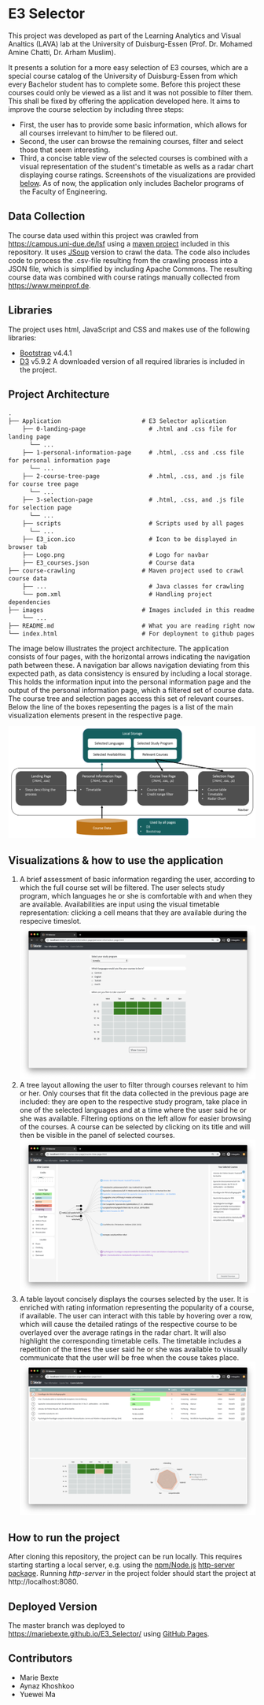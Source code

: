 # E3 Selector
This project was developed as part of the Learning Analytics and Visual Analtics (LAVA) lab at the University of Duisburg-Essen (Prof. Dr. Mohamed Amine Chatti, Dr. Arham Muslim).

It presents a solution for a more easy selection of E3 courses, which are a special course catalog of the University of Duisburg-Essen from which every Bachelor student has to complete some. Before this project these courses could only be viewed as a list and it was not possible to filter them. This shall be fixed by offering the application developed here. It aims to  improve the course selection by including three steps:
* First, the user has to provide some basic information, which allows for all courses irrelevant to him/her to be filered out.
* Second, the user can browse the remaining courses, filter and select those that seem interesting.
* Third, a concise table view of the selected courses is combined with a visual representation of the student's timetable as wells as a radar chart displaying course ratings.
Screenshots of the visualizations are provided [below](#visualizations).
As of now, the application only includes Bachelor programs of the Faculty of Engineering.

## Data Collection
The course data used within this project was crawled from https://campus.uni-due.de/lsf using a [maven project](/course-crawling) included in this repository. It uses [JSoup]() version to crawl the data. The code also includes code to process the .csv-file resulting from the crawling process into a JSON file, which is simplified by including Apache Commons. The resulting course data was combined with course ratings manually collected from https://www.meinprof.de.

## Libraries
The project uses html, JavaScript and CSS and makes use of the following libraries:
* [Bootstrap](https://getbootstrap.com) v4.4.1
* [D3](https://d3js.org) v5.9.2
A downloaded version of all required libraries is included in the project.

## Project Architecture
    .
    ├── Application                       # E3 Selector aplication
        ├── 0-landing-page                  # .html and .css file for landing page
          └── ...
        ├── 1-personal-information-page     # .html, .css and .css file for personal information page
          └── ...
        ├── 2-course-tree-page              # .html, .css, and .js file for course tree page
          └── ...
        ├── 3-selection-page                # .html, .css, and .js file for selection page
          └── ...
        ├── scripts                         # Scripts used by all pages
          └── ...           
        ├── E3_icon.ico                     # Icon to be displayed in browser tab
        ├── Logo.png                        # Logo for navbar
        ├── E3_courses.json                 # Course data
    ├── course-crawling                   # Maven project used to crawl course data
        ├── ...                             # Java classes for crawling
        └── pom.xml                         # Handling project dependencies
    ├── images                            # Images included in this readme
        └── ...
    ├── README.md                         # What you are reading right now
    └── index.html                        # For deployment to github pages


The image below illustrates the project architecture. The application consists of four pages, with the horizontal arrows indicating the navigation path between these. A navigation bar allows navigation deviating from this expected path, as data consistency is ensured by including a local storage. This holds the information input into the personal information page and the output of the personal information page, which a filtered set of course data. The course tree and selection pages access this set of relevant courses. Below the line of the boxes repesenting the pages is a list of the main visualization elements present in the respective page.

![Project Architecture](/images/project-architecture.png)

## Visualizations & how to use the application
1. A brief assessment of basic information regarding the user, according to which the full course set will be filtered.
The user selects study program, which languages he or she is comfortable with and when they are available.
Availabilities are input using the visual timetable representation: clicking a cell means that they are available during the respecive timeslot.
![Information Page](/images/personal-information-page.png)
2. A tree layout allowing the user to filter through courses relevant to him or her. Only courses that fit the data collected in the previous page are included: they are open to the respective study program, take place in one of the selected languages and at a time where the user said he or she was available.
Filtering options on the left allow for easier browsing of the courses. A course can be selected by clicking on its title and will then be visible in the panel of selected courses.
![Tree Page](/images/course-tree-page.png)
3. A table layout concisely displays the courses selected by the user. It is enriched with rating information representing the popularity of a course, if available. The user can interact with this table by hovering over a row, which will cause the detailed ratings of the respective course to be overlayed over the average ratings in the radar chart. It will also highlight the corresponding timetable cells. The timetable includes a repetition of the times the user said he or she was available to visually communicate that the user will be free when the couse takes place.
![Selection Page](/images/selection-page.png)

## How to run the project
After cloning this repository, the project can be run locally. This requires starting starting a local server, e.g. using the [npm/Node.js](https://www.npmjs.com/get-npm) [http-server package](https://www.npmjs.com/package/http-server). Running *http-server* in the project folder should start the project at http://localhost:8080.

## Deployed Version
The master branch was deployed to https://mariebexte.github.io/E3_Selector/ using [GitHub Pages](https://pages.github.com/).

## Contributors
* Marie Bexte
* Aynaz Khoshkoo
* Yuewei Ma
